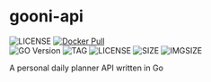 # gooni-api
![LICENSE](https://img.shields.io/github/workflow/status/numb95/gooni-api/gooni-api&#32;CI?style=for-the-badge) 
[![Docker Pull](https://img.shields.io/docker/pulls/numb95/gooni-api?style=for-the-badge)](https://hub.docker.com/r/numb95/gooni-api)  
![GO Version](https://img.shields.io/github/go-mod/go-version/numb95/gooni-api?style=for-the-badge) 
![TAG](https://img.shields.io/github/v/tag/numb95/gooni-api?style=for-the-badge) 
![LICENSE](https://img.shields.io/github/license/numb95/gooni-api?style=for-the-badge)
![SIZE](https://img.shields.io//github/repo-size/numb95/gooni-api?style=for-the-badge)
![IMGSIZE](https://img.shields.io/docker/image-size/numb95/gooni-api/latest?style=for-the-badge)

A personal daily planner API written in Go
